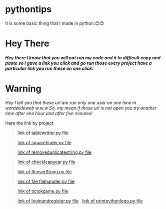 # pythontips
It is some basic thing that I made in python.😊😊

# Hey There 
##### Hey there I know that you will not run my code and it to difficult copy and paste so I gave a link you click and go run those every project have a particular link you run these on one click.

# Warning
*Hey I tell you that these url are run only one user on one time in wordwideweb w.w.w So, my mean if those url is not open you try another time after one hour and after five minutes!*

Here the link by project

> [link of tablewritter.py file](https://tablewrittergame.codewithbk.repl.run/)

> [link of squarefinder.py file](https://Squarerootwritter.codewithbk.repl.run/)

> [link of removeduplicatestring.py file](https://Removeduplicatestring.codewithbk.repl.run/)

> [link of checkleapyear.py file](https://Checkleapyear.codewithbk.repl.run/)

> [link of RevserString.py file](https://Reversedtuple.codewithbk.repl.run)

> [link of file filehandler.py file](https://Filehandler.codewithbk.repl.run)

> [link of tictokgame.py file](https://Tictactogame.codewithbk.repl.run)

>[link of loginandregister.py file](https://loginandregister.codewithbk.repl.run)
.
>[link of printpythonlogo.py file](https://printpythonlogo.codewithbk.repl.run)
